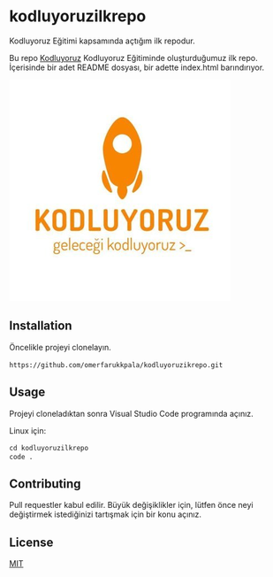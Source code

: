 # kodluyoruzilkrepo
Kodluyoruz Eğitimi kapsamında açtığım ilk repodur.


Bu repo [Kodluyoruz](http://kodluyoruz.org) Kodluyoruz  Eğitiminde oluşturduğumuz ilk repo. İçerisinde bir adet README dosyası, bir adette index.html barındırıyor.

![Kodluyoruz](https://raw.githubusercontent.com/Kodluyoruz/taskforce/git/git/markdown-nedir-nasil-kullaniriz-/figures/kodluyoruz_logo.jpg)

## Installation
Öncelikle projeyi clonelayın.

`https://github.com/omerfarukkpala/kodluyoruzikrepo.git`

## Usage
Projeyi cloneladıktan sonra Visual Studio Code programında açınız.

Linux için:

````
cd kodluyoruzilkrepo
code .
````
## Contributing

Pull requestler kabul edilir. Büyük değişiklikler için, lütfen önce neyi değiştirmek istediğinizi tartışmak için bir konu açınız.

## License

[MIT](https://choosealicense.com/licenses/mit/)